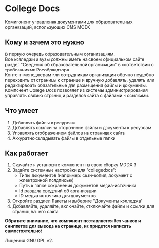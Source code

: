 # College Docs

Комипонент управления документами для образовательных организаций, использующих CMS MODX

## Кому и зачем это нужно
В первую очередь образовательным организациям.  
Все колледжи и вузы должны иметь на своем официальном сайте раздел "Сведения об образовательной организации" в соответствии с требованиями Рособрнадзора.  
Контент-менеджерам или сотрудникам организации обычно неудобно переходить от страницы к странице и вручную добавлять, удалять или редактирвоать обязательные для размещения файлы и документы.  
Компонент College Docs позволяет из системы администрирования управлять связью страниц и разделов сайта с файлами и ссылками.

## Что умеет
1. Добавлять файлы к ресурсам
2. Добавлять ссылки на стороннние файлы и документы к ресурсам
3. Управлять отображением файлов на страницах сайта
4. Аккуратно складывать файлы в отдельные папки

## Как работает
1. Скачайте и установите компонент на свою сборку MODX 3
2. Задайте системные настройки для "collegedocs":
   - Типы документов (например: скан-копия, документ с жлектронной полдписью)
   - Путь к папке сохранения документов медиа-источника
   - Id раздела сведений об организации
   - ID медиа источника для документов
3. Откройте раздлел Пакеты и выберите "Документы колледжа"
4. Добавляйте, удаляйте, включайте, отключайте файлы и ссылки для страниц вашего сайта

**Обратите внимание, что компонент поставляется без чанков и сниппетов для вывода на странице, их придется написать самостоятельно!**

Лицензия GNU GPL v2.